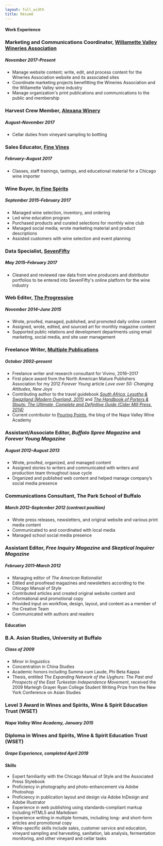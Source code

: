 ```yaml
---
layout: full_width
title: Résumé
---
```


#### Work Experience

### Marketing and Communications Coordinator, [Willamette Valley Wineries Association](http://willamettewines.com/)

##### November 2017–Present

* Manage website content; write, edit, and process content for the Wineries Association website and its associated sites
* Coordinate marketing projects benefitting the Wineries Association and the Willamette Valley wine industry
* Manage organization's print publications and communications to the public and membership

### Harvest Crew Member, [Alexana Winery](https://www.alexanawinery.com/)

##### August–November 2017

* Cellar duties from vineyard sampling to bottling

### Sales Educator, [Fine Vines](http://www.finevines.com/)

##### February–August 2017

* Classes, staff trainings, tastings, and educational material for a Chicago wine importer

### Wine Buyer, [In Fine Spirits](http://www.infinespirits.com)

##### September 2015–February 2017

* Managed wine selection, inventory, and ordering
* Led wine education program
* Purchased products and curated selections for monthly wine club 
* Managed social media; wrote marketing material and product descriptions 
* Assisted customers with wine selection and event planning

### Data Specialist, [SevenFifty](http://www.sevenfifty.com)

##### May 2015–February 2017

* Cleaned and reviewed raw data from wine producers and distributor portfolios to be entered into SevenFifty's online platform for the wine industry

### Web Editor, [The Progressive](http://www.progressive.org)

##### November 2014–June 2015

* Wrote, proofed, managed, published, and promoted daily online content
* Assigned, wrote, edited, and sourced art for monthly magazine content
* Supported public relations and development departments using email marketing, social media, and site user management

### Freelance Writer, [Multiple Publications](/writing.html)

##### October 2002–present

* Freelance writer and research consultant for Vivino, 2016–2017
* First place award from the North American Mature Publishers Association for my 2012 _Forever Young_ article _Love over 50: Changing Attitudes, New Joys_
* Contributing author to the travel guidebook [_South Africa, Lesotho & Swaziland (Modern Overland, 2011)_](http://www.modernoverland.com/store/index.php/south-africa-lesotho-swaziland.html) and [_The Handbook of Porters & Stouts: The Ultimate, Complete and Definitive Guide (Cider Mill Press, 2014)_](http://www.simonandschuster.com/books/The-Handbook-of-Porters-Stouts/Cider-Mill-Press/9781604334777)
* Current contributor to [Pouring Points](https://napavalleywineacademy.com/blog/), the blog of the Napa Valley Wine Academy

### Assistant/Associate Editor, _Buffalo Spree Magazine_ and _Forever Young Magazine_

##### August 2012–August 2013

* Wrote, proofed, organized, and managed content
* Assigned stories to writers and communicated with writers and production team throughout issue cycle
* Organized and published web content and helped manage company’s social media presence

### Communications Consultant, The Park School of Buffalo

##### March 2012–September 2012 (contract position)

* Wrote press releases, newsletters, and original website and various print media content
* Communicated to and coordinated with local media
* Managed school social media presence

### Assistant Editor, _Free Inquiry Magazine_ and _Skeptical Inquirer Magazine_

##### February 2011–March 2012

* Managing editor of _The American Rationalist_
* Edited and proofread magazines and newsletters according to the Chicago Manual of Style
* Contributed articles and created original website content and informational and promotional copy
* Provided input on workflow, design, layout, and content as a member of the Creative Team
* Communicated with authors and readers

#### Education

### B.A. Asian Studies, University at Buffalo

##### Class of 2009

* Minor in linguistics
* Concentration in China Studies
* Academic honors including Summa cum Laude, Phi Beta Kappa
* Thesis, entitled _The Expanding Network of the Uyghurs: The Past and Prospects of the East Turkestan Independence Movement_, received the 2009 Marleigh Grayer Ryan College Student Writing Prize from the New York Conference on Asian Studies

### Level 3 Award in Wines and Spirits, Wine & Spirit Education Trust (WSET)

##### Napa Valley Wine Academy, January 2015

### Diploma in Wines and Spirits, Wine & Spirit Education Trust (WSET)

##### Grape Experience, completed April 2019

#### Skills

* Expert familiarity with the Chicago Manual of Style and the Associated Press Stylebook
* Proficiency in photography and photo-enhancement via Adobe Photoshop
* Proficiency in publication layout and design via Adobe InDesign and Adobe Illustrator
* Experience in web publishing using standards-compliant markup including HTML5 and Markdown
* Experience writing in multiple formats, including long- and short-form articles and promotional copy
* Wine-specific skills include sales, customer service and education, vineyard sampling and harvesting, sanitation, lab analysis, fermentation monitoring, and other vineyard and cellar tasks

